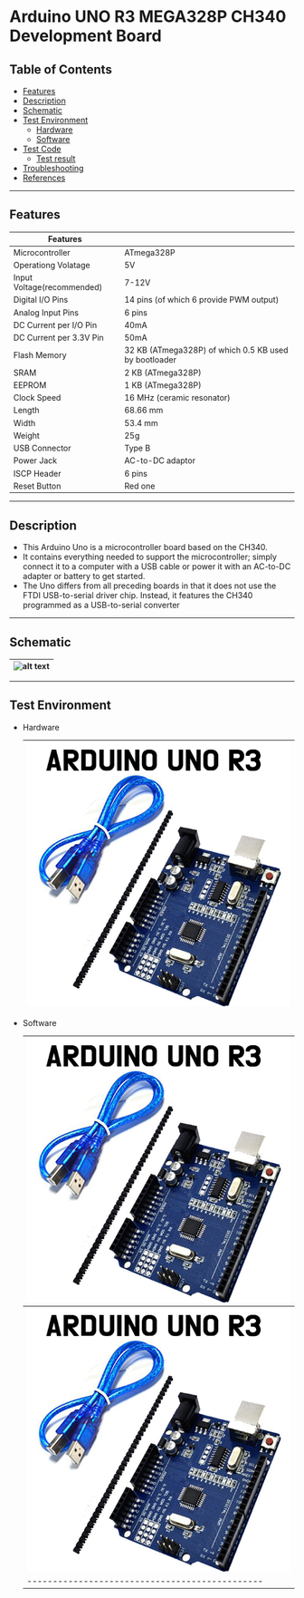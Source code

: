 # Arduino UNO R3 MEGA328P CH340 Development Board

## Table of Contents

-   [Features](#features)
-   [Description](#description)
-   [Schematic](#schematic)
-   [Test Environment](#test-environment)
    -   [Hardware](#hardware)
    -   [Software](#software)
-   [Test Code](#test-code)
    -   [Test result](#test-result)
-   [Troubleshooting](#troubleshooting)
-   [References](#references)

---

## Features

| Features                   |                                                       |
| -------------------------- | ----------------------------------------------------- |
| Microcontroller            | ATmega328P                                            |
| Operationg Volatage        | 5V                                                    |
| Input Voltage(recommended) | 7-12V                                                 |
| Digital I/O Pins           | 14 pins (of which 6 provide PWM output)               |
| Analog Input Pins          | 6 pins                                                |
| DC Current per I/O Pin     | 40mA                                                  |
| DC Current per 3.3V Pin    | 50mA                                                  |
| Flash Memory               | 32 KB (ATmega328P) of which 0.5 KB used by bootloader |
| SRAM                       | 2 KB (ATmega328P)                                     |
| EEPROM                     | 1 KB (ATmega328P)                                     |
| Clock Speed                | 16 MHz (ceramic resonator)                            |
| Length                     | 68.66 mm                                              |
| Width                      | 53.4 mm                                               |
| Weight                     | 25g                                                   |
| USB Connector              | Type B                                                |
| Power Jack                 | AC-to-DC adaptor                                      |
| ISCP Header                | 6 pins                                                |
| Reset Button               | Red one                                               |

---

## Description

-   This Arduino Uno is a microcontroller board based on the CH340.
-   It contains everything needed to support the microcontroller; simply connect it to a computer with a USB cable or power it with an AC-to-DC adapter or battery to get started.
-   The Uno differs from all preceding boards in that it does not use the FTDI USB-to-serial driver chip. Instead, it features the CH340 programmed as a USB-to-serial converter

---

## Schematic

| ![alt text](http://bit.ly/uno-schematic 'Uno Schematic') |
| -------------------------------------------------------- |

---

## Test Environment

-   Hardware

    | ![alt text](Pictures/arduino_uno.png 'Uno R3') |
    | ---------------------------------------------- |

-   Software

    | ![alt text](Pictures/arduino_uno.png 'Uno R3') |
    | ---------------------------------------------- |
    | ![alt text](Pictures/arduino_uno.png 'Uno R3') |
    | ---------------------------------------------- |
